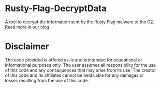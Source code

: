 # Rusty-Flag-DecryptData
A tool to decrypt the information sent by the Rusty Flag malware to the C2. Read more in our blog

# Disclaimer
The code provided is offered as-is and is intended for educational or informational purposes only. The user assumes all responsibility for the use of this code and any consequences that may arise from its use. The creator of this code and its affiliates cannot be held liable for any damages or losses resulting from the use of this code.

